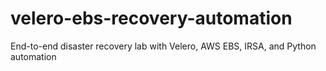 # velero-ebs-recovery-automation
End-to-end disaster recovery lab with Velero, AWS EBS, IRSA, and Python automation
